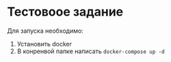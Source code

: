 # Тестовоое задание
Для запуска необходимо:
1. Установить docker 
2. В конренвой папке написать
`docker-compose up -d`